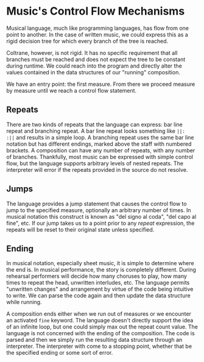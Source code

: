 # Music's Control Flow Mechanisms

Musical language, much like programming languages, has flow from one point to another.
In the case of written music, we could express this as a rigid decision tree for which every branch of the tree is reached. 

Coltrane, however, is not rigid.
It has no specific requirement that all branches must be reached and does not expect the tree to be constant during runtime.
We could reach into the program and directly alter the values contained in the data structures of our "running" composition.

We have an entry point: the first measure. From there we proceed measure by measure until we reach a control flow statement.

## Repeats

There are two kinds of repeats that the language can express: bar line repeat and branching repeat.
A bar line repeat looks something like `||:  :||` and results in a simple loop.
A branching repeat uses the same bar line notation but has different endings, marked above the staff with numbered brackets.
A composition can have any number of repeats, with any number of branches. 
Thankfully, most music can be expressed with simple control flow, but the language supports arbitrary levels of nested repeats.
The interpreter will error if the repeats provided in the source do not resolve.

## Jumps

The language provides a jump statement that causes the control flow to jump to the specified measure, optionally an arbitrary number of times. In musical notation this construct is known as "del signo al coda", "del capo al fine", etc. If our jump takes us to a point prior to any *repeat* expression, the repeats will be reset to their original state unless specified.

## Ending

In musical notation, especially sheet music, it is simple to determine where the end is. In musical performance, the story is completely different. During rehearsal performers will decide how many choruses to play, how many times to repeat the head, unwritten interludes, etc. The language permits "unwritten changes" and arrangement by virtue of the code being intuitive to write. We can parse the code again and then update the data structure while running.

A composition ends either when we run out of measures or we encounter an activated `fine` keyword. The language doesn't directly support the idea of an infinite loop, but one could simply max out the repeat count value. The language is not concerned with the ending of the composition. The code is parsed and then we simply run the resulting data structure through an interpreter. The interpreter with come to a stopping point, whether that be the specified ending or some sort of error.